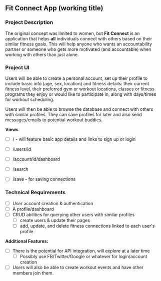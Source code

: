 ## Fit Connect App (working title)

### Project Description
The original concept was limited to women, but **Fit Connect** is an application that helps **all** individuals connect with others based on their similar fitness goals. This will help anyone who wants an accountability partner or someone who gets more motivated (and accountable) when working with others than just alone.


### Project UI
Users will be able to create a personal account, set up their profile to include basic info (age, sex, location) and fitness details: their current fitness level, their preferred gym or workout locations, classes or fitness programs they enjoy or would like to participate in, along with days/times for workout scheduling.

Users will then be able to browse the database and connect with others with similar profiles. They can save profiles for later and also send messages/emails to potential workout buddies.

**Views**
- [ ] / - will feature basic app details and links to sign up or login
- [ ] /users/id
- [ ] /account/id/dashboard
- [ ] /search
- [ ] /save - for saving connections


### Technical Requirements

- [ ] User account creation & authentication
- [ ] A profile/dashboard
- [ ] CRUD abilities for querying other users with similar profiles
    - [ ] create users & update their pages
    - [ ] add, update, and delete fitness connections linked to each user's profile

**Additional Features:**
- [ ] There is the potential for API integration, will explore at a later time
    - [ ] Possibly use FB/Twitter/Google or whatever for login/account creation
- [ ] Users will also be able to create workout events and have other members join them.
